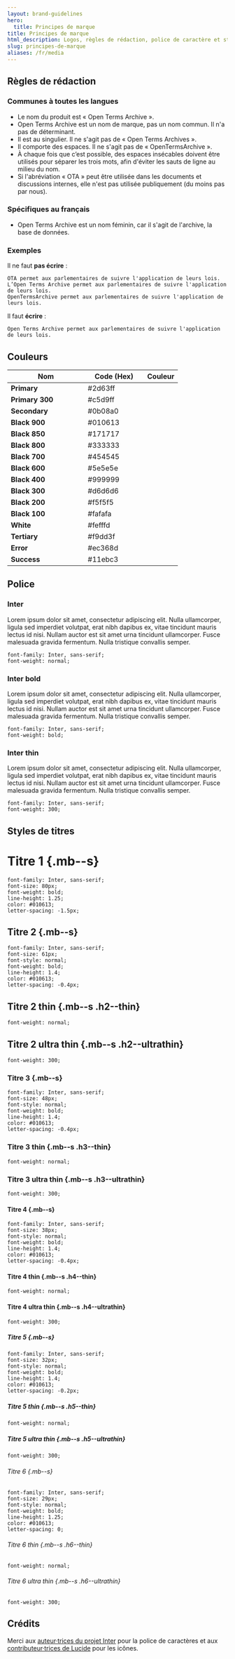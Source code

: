```yaml
---
layout: brand-guidelines
hero:
  title: Principes de marque
title: Principes de marque
html_description: Logos, règles de rédaction, police de caractère et styles de titres
slug: principes-de-marque
aliases: /fr/media
---
```


## Règles de rédaction

### Communes à toutes les langues

- Le nom du produit est « Open Terms Archive ».
- Open Terms Archive est un nom de marque, pas un nom commun. Il n'a pas de déterminant.
- Il est au singulier. Il ne s'agit pas de  « Open Terms Archives ».
- Il comporte des espaces. Il ne s'agit pas de « OpenTermsArchive ».
- À chaque fois que c’est possible, des espaces insécables doivent être utilisés pour séparer les trois mots, afin d'éviter les sauts de ligne au milieu du nom.
-  Si l'abréviation « OTA » peut être utilisée dans les documents et discussions internes, elle n'est pas utilisée publiquement (du moins pas par nous).

### Spécifiques au français

- Open Terms Archive est un nom féminin, car il s'agit de l'archive, la base de données.

### Exemples

Il ne faut **pas écrire** :

```error
OTA permet aux parlementaires de suivre l'application de leurs lois.
L’Open Terms Archive permet aux parlementaires de suivre l'application de leurs lois.
OpenTermsArchive permet aux parlementaires de suivre l'application de leurs lois.
```

Il faut **écrire** :

```success
Open Terms Archive permet aux parlementaires de suivre l'application de leurs lois.
```

## Couleurs

<table>
  <thead>
    <tr>
      <th style="width: 160px;">Nom</th>
      <th style="width: 120px;">Code (Hex)</th>
      <th>Couleur</th>
    </tr>
  </thead>
  <tbody>
    <tr>
      <td><b>Primary</b></td>
      <td>#2d63ff</td>
      <td style="background-color: var(--colorPrimary);"></td>
    </tr>
    <tr>
      <td><b>Primary 300</b></td>
      <td class="">#c5d9ff</td>
      <td style="background-color: var(--colorPrimary300);"></td>
    </tr>
    <tr>
      <td><b>Secondary</b></td>
      <td>#0b08a0</td>
      <td style="background-color: var(--colorSecondary);"></td>
    </tr>
    <tr>
      <td><b>Black 900</b></td>
      <td>#010613</td>
      <td style="background-color: var(--colorBlack900);"></td>
    </tr>
    <tr>
      <td><b>Black 850</b></td>
      <td>#171717</td>
      <td style="background-color: var(--colorBlack850);"></td>
    </tr>
    <tr>
      <td><b>Black 800</b></td>
      <td>#333333</td>
      <td style="background-color: var(--colorBlack800);"></td>
    </tr>
    <tr>
      <td><b>Black 700</b></td>
      <td>#454545</td>
      <td style="background-color: var(--colorBlack700);"></td>
    </tr>
    <tr>
      <td><b>Black 600</b></td>
      <td>#5e5e5e</td>
      <td style="background-color: var(--colorBlack600);"></td>
    </tr>
    <tr>
      <td><b>Black 400</b></td>
      <td>#999999</td>
      <td style="background-color: var(--colorBlack400);"></td>
    </tr>
    <tr>
      <td><b>Black 300</b></td>
      <td>#d6d6d6</td>
      <td style="background-color: var(--colorBlack300);"></td>
    </tr>
    <tr>
      <td><b>Black 200</b></td>
      <td>#f5f5f5</td>
      <td style="background-color: var(--colorBlack200);"></td>
    </tr>
    <tr>
      <td><b>Black 100</b></td>
      <td>#fafafa</td>
      <td style="background-color: var(--colorBlack100);"></td>
    </tr>
    <tr>
      <td><b>White</b></td>
      <td>#fefffd</td>
      <td style="background-color: var(--colorWhite);"></td>
    </tr>
    <tr>
      <td><b>Tertiary</b></td>
      <td>#f9dd3f</td>
      <td style="background-color: var(--colorTertiary);"></td>
    </tr>
    <tr>
      <td><b>Error</b></td>
      <td>#ec368d</td>
      <td style="background-color: var(--colorError);"></td>
    </tr>
    <tr>
      <td><b>Success</b></td>
      <td>#11ebc3</td>
      <td style="background-color: var(--colorSuccess);"></td>
    </tr>
  </tbody>
</table>

## Police

### Inter

Lorem ipsum dolor sit amet, consectetur adipiscing elit. Nulla ullamcorper, ligula sed imperdiet volutpat, erat nibh dapibus ex, vitae tincidunt mauris lectus id nisi. Nullam auctor est sit amet urna tincidunt ullamcorper. Fusce malesuada gravida fermentum. Nulla tristique convallis semper.

```
font-family: Inter, sans-serif;
font-weight: normal;
```

### Inter bold

<p class="font__inter--bold">Lorem ipsum dolor sit amet, consectetur adipiscing elit. Nulla ullamcorper, ligula sed imperdiet volutpat, erat nibh dapibus ex, vitae tincidunt mauris lectus id nisi. Nullam auctor est sit amet urna tincidunt ullamcorper. Fusce malesuada gravida fermentum. Nulla tristique convallis semper.</p>

```
font-family: Inter, sans-serif;
font-weight: bold;
```

### Inter thin

<p class="font__inter--thin">Lorem ipsum dolor sit amet, consectetur adipiscing elit. Nulla ullamcorper, ligula sed imperdiet volutpat, erat nibh dapibus ex, vitae tincidunt mauris lectus id nisi. Nullam auctor est sit amet urna tincidunt ullamcorper. Fusce malesuada gravida fermentum. Nulla tristique convallis semper.</p>

```
font-family: Inter, sans-serif;
font-weight: 300;
```

## Styles de titres

# Titre 1 {.mb--s}
```
font-family: Inter, sans-serif;
font-size: 80px;
font-weight: bold;
line-height: 1.25;
color: #010613;
letter-spacing: -1.5px;
```

## Titre 2 {.mb--s}
```
font-family: Inter, sans-serif;
font-size: 61px;
font-style: normal;
font-weight: bold;
line-height: 1.4;
color: #010613;
letter-spacing: -0.4px;
```

## Titre 2 thin {.mb--s .h2--thin}
```
font-weight: normal;
```

## Titre 2 ultra thin {.mb--s .h2--ultrathin}
```
font-weight: 300;
```

### Titre 3 {.mb--s}
```
font-family: Inter, sans-serif;
font-size: 48px;
font-style: normal;
font-weight: bold;
line-height: 1.4;
color: #010613;
letter-spacing: -0.4px;
```

### Titre 3 thin {.mb--s .h3--thin}
```
font-weight: normal;
```

### Titre 3 ultra thin {.mb--s .h3--ultrathin}
```
font-weight: 300;
```

#### Titre 4 {.mb--s}
```
font-family: Inter, sans-serif;
font-size: 38px;
font-style: normal;
font-weight: bold;
line-height: 1.4;
color: #010613;
letter-spacing: -0.4px;
```

#### Titre 4 thin {.mb--s .h4--thin}
```
font-weight: normal;
```

#### Titre 4 ultra thin {.mb--s .h4--ultrathin}
```
font-weight: 300;
```

##### Titre 5 {.mb--s}
```
font-family: Inter, sans-serif;
font-size: 32px;
font-style: normal;
font-weight: bold;
line-height: 1.4;
color: #010613;
letter-spacing: -0.2px;
```

##### Titre 5 thin {.mb--s .h5--thin}
```
font-weight: normal;
```

##### Titre 5 ultra thin {.mb--s .h5--ultrathin}
```
font-weight: 300;
```

###### Titre 6 {.mb--s}
```
font-family: Inter, sans-serif;
font-size: 29px;
font-style: normal;
font-weight: bold;
line-height: 1.25;
color: #010613;
letter-spacing: 0;
```

###### Titre 6 thin {.mb--s .h6--thin}
```
font-weight: normal;
```

###### Titre 6 ultra thin {.mb--s .h6--ultrathin}
```
font-weight: 300;
```

## Crédits

Merci aux [auteur·trices du projet Inter](https://github.com/rsms/inter) pour la police de caractères et aux [contributeur·trices de Lucide](https://lucide.dev) pour les icônes.
